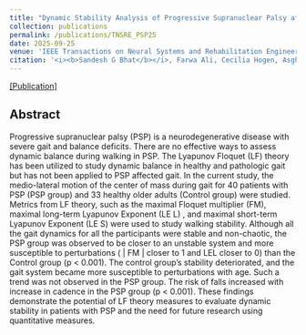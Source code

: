 ```yaml
---
title: "Dynamic Stability Analysis of Progressive Supranuclear Palsy affected gait using Lyapunov Floquet Theory"
collection: publications
permalink: /publications/TNSRE_PSP25
date: 2025-09-25
venue: 'IEEE Transactions on Neural Systems and Rehabilitation Engineering'
citation: '<i><b>Sandesh G Bhat</b></i>, Farwa Ali, Cecilia Hogen, Asghar Rezaei, Keith Josephs, Jennifer Whitwell, Kenton Kaufman.'
---
```


[[Publication]](http://DrSGBhat.github.io/files/TNSRE_PSP25.pdf)

## Abstract

Progressive supranuclear palsy (PSP) is a neurodegenerative disease with severe gait and balance deficits. There are no effective ways to assess dynamic balance during walking in PSP. The Lyapunov Floquet (LF) theory has been utilized to study dynamic balance in healthy and pathologic gait but has not been applied to PSP affected gait. In the current study, the medio-lateral motion of the center of mass during gait for 40 patients with PSP (PSP group) and 33 healthy older adults (Control group) were studied. Metrics from LF theory, such as the maximal Floquet multiplier (FM), maximal long-term Lyapunov Exponent (LE L) , and maximal short-term Lyapunov Exponent (LE S) were used to study walking stability. Although all the gait dynamics for all the participants were stable and non-chaotic, the PSP group was observed to be closer to an unstable system and more susceptible to perturbations ( | FM | closer to 1 and LEL closer to 0) than the Control group (p < 0.001). The control group’s stability deteriorated, and the gait system became more susceptible to perturbations with age. Such a trend was not observed in the PSP group. The risk of falls increased with increase in cadence in the PSP group (p < 0.001). These findings demonstrate the potential of LF theory measures to evaluate dynamic stability in patients with PSP and the need for future research using quantitative measures.

